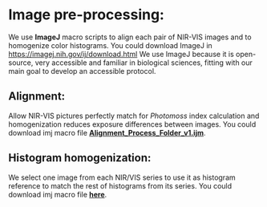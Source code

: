 # Image pre-processing:

We use **ImageJ** macro scripts to align each pair of NIR-VIS images and to
homogenize color histograms. You could download ImageJ in
<https://imagej.nih.gov/ij/download.html> We use ImageJ because it is
open-source, very accessible and familiar in biological sciences,
fitting with our main goal to develop an accessible protocol.

## Alignment:

Allow NIR-VIS pictures perfectly match for *Photomoss* index calculation
and homogenization reduces exposure differences between images. You could download imj macro file [**Alignment_Process_Folder_v1.ijm**](https://github.com/mossmusgo/photomoss/blob/master/vignettes/vignette_ImageJ_preprocessing/Alignment_Process_Folder_v1.ijm).


## Histogram homogenization:

We select one image from each NIR/VIS series to use it as histogram
reference to match the rest of histograms from its series. You could download imj macro file [**here**](https://github.com/mossmusgo/photomoss/blob/master/vignettes/vignette_ImageJ_preprocessing/Histomatch_Process_Folder.ijm).


